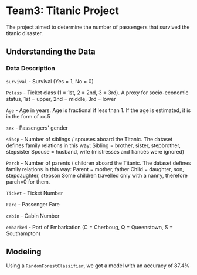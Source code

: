 # Team3: Titanic Project

The project aimed to determine the number of passengers that survived the titanic disaster.

## Understanding the Data

### Data Description

`survival` - Survival (Yes = 1, No = 0)

`Pclass` - Ticket class (1 = 1st, 2 = 2nd, 3 = 3rd).  A proxy for socio-economic status, 1st = upper, 2nd = middle, 3rd = lower

`Age` - Age in years. Age is fractional if less than 1. If the age is estimated, it is in the form of xx.5

`sex` - Passengers' gender

`sibsp` - Number of siblings / spouses aboard the Titanic. The dataset defines family relations in this way:
    Sibling = brother, sister, stepbrother, stepsister
    Spouse = husband, wife (mistresses and fiancés were ignored)
    
`Parch` - Number of parents / children aboard the Titanic. The dataset defines family relations in this way:
    Parent = mother, father
    Child = daughter, son, stepdaughter, stepson
    Some children travelled only with a nanny, therefore parch=0 for them.
    
`Ticket` - Ticket Number

`Fare` - Passenger Fare

`cabin` - Cabin Number

`embarked` - Port of Embarkation (C = Cherboug, Q = Queenstown, S = Southampton)

## Modeling
Using a `RandomForestClassifier`, we got a model with an accuracy of 87.4%
